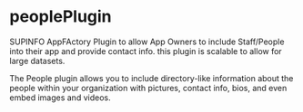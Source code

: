 # peoplePlugin 

SUPINFO AppFActory Plugin to allow App Owners to include Staff/People into their app and provide contact info. this plugin is scalable to allow for large datasets.

The People plugin allows you to include directory-like information about the people within your organization with pictures, contact info, bios, and even embed images and videos.
